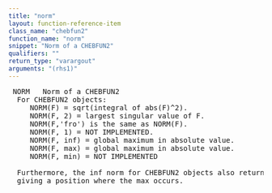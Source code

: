 ```yaml
---
title: "norm"
layout: function-reference-item
class_name: "chebfun2"
function_name: "norm"
snippet: "Norm of a CHEBFUN2"
qualifiers: ""
return_type: "varargout"
arguments: "(rhs1)"
---
```


<pre class="help-text"> NORM   Norm of a CHEBFUN2
  For CHEBFUN2 objects:
     NORM(F) = sqrt(integral of abs(F)^2).
     NORM(F, 2) = largest singular value of F.
     NORM(F,'fro') is the same as NORM(F).
     NORM(F, 1) = NOT IMPLEMENTED.
     NORM(F, inf) = global maximum in absolute value.
     NORM(F, max) = global maximum in absolute value.
     NORM(F, min) = NOT IMPLEMENTED
 
  Furthermore, the inf norm for CHEBFUN2 objects also returns a second output,
  giving a position where the max occurs.
</pre>